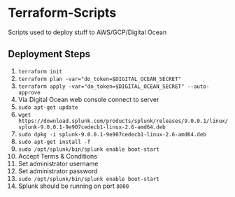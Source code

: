 # Terraform-Scripts
Scripts used to deploy stuff to AWS/GCP/Digital Ocean

## Deployment Steps
1. `terraform init`
2. `terraform plan -var="do_token=$DIGITAL_OCEAN_SECRET"`
3. `terraform apply -var="do_token=$DIGITAL_OCEAN_SECRET" --auto-approve`
4. Via Digital Ocean web console connect to server
5. `sudo apt-get update`
6. `wget https://download.splunk.com/products/splunk/releases/9.0.0.1/linux/splunk-9.0.0.1-9e907cedecb1-linux-2.6-amd64.deb`
7. `sudo dpkg -i splunk-9.0.0.1-9e907cedecb1-linux-2.6-amd64.deb`
8. `sudo apt-get install -f`
9. `sudo /opt/splunk/bin/splunk enable boot-start`
10. Accept Terms & Conditions
11. Set administrator username
12. Set administrator password
13. `sudo /opt/splunk/bin/splunk enable boot-start`
14. Splunk should be running on port `8000`

<!-- EOF -->
